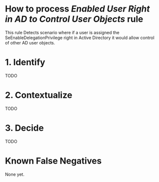 # How to process *Enabled User Right in AD to Control User Objects* rule
This rule Detects scenario where if a user is assigned the SeEnableDelegationPrivilege right in Active Directory it would allow control of other AD user objects.

# 1. Identify
TODO

# 2. Contextualize
TODO

# 3. Decide
TODO

# Known False Negatives
None yet.
